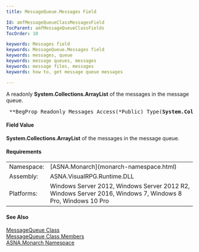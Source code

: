 ```yaml
---
title: MessageQueue.Messages Field

Id: amfMessageQueueClassMessagesField
TocParent: amfMessageQueueClassFields
TocOrder: 10

keywords: Messages field
keywords: MessageQueue.Messages field
keywords: messages, queue
keywords: message queues, messages
keywords: message files, messages
keywords: how to, get message queue messages

---
```


A readonly **System.Collections.ArrayList** of the messages in the message queue.
<pre class="syntax"> **BegProp Readonly Messages Access(*Public) Type(<b>System.Collections.ArrayList** )</b>      </pre>

#### Field Value
**System.Collections.ArrayList** of the messages in the message queue.
<!-- start -->

#### Requirements
<table class="dttable" cellspacing="0" cellpadding="4" width="60%">
           <colgroup>
            <col width="15%" style="font-weight:bold" />
            <col width="85%" />
          </colgroup>
          <tr>
            <td>Namespace:</td>
            <td>[ASNA.Monarch](monarch-namespace.html)</td>
          </tr>
          <tr>
            <td>Assembly:</td>
            <td>ASNA.VisualRPG.Runtime.DLL</td>
          </tr>
         <tr>
            <td>Platforms:</td>
            <td> Windows Server 2012, Windows Server 2012 R2, Windows Server 2016, Windows 7, Windows 8 Pro, Windows 10 Pro</td>
         </tr>
</table>

<!-- end -->

#### See Also
[ MessageQueue Class](message-queue-class.html) <br /> [ MessageQueue Class Members](message-queue-class-members.html) <br /> [ASNA.Monarch Namespace](monarch-namespace.html) 
